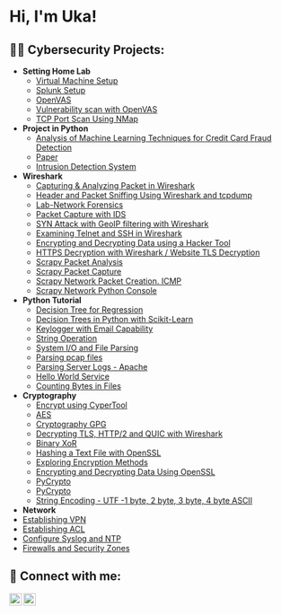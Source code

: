<h1>Hi, I'm Uka! </h1>

<h2>👨‍💻 Cybersecurity Projects:</h2>

- <b> Setting Home Lab </b>
  - [Virtual Machine Setup](https://youtu.be/E70nQ40_jxs)
  - [Splunk Setup](https://drive.google.com/file/d/1WHKEEdD8pfNQ7G3bAbWNMzRMP0VpEGRw/view?usp=share_link)
  - [OpenVAS](https://youtu.be/9fudyQpjcuU)
  - [Vulnerability scan with OpenVAS](https://youtu.be/BXtQ1QchSQM)
  - [TCP Port Scan Using NMap](https://youtu.be/GZHi_lzQ6o4)
- <b> Project in Python </b>
  - [Analysis of Machine Learning Techniques for Credit Card Fraud Detection](https://github.com/UkaDash/analysis-of-ML-techniques-for-credit-card-fraud-detection/blob/main/ZZZfinal%20-%20credit%20card%20fraud.ipynb)
  - [Paper](https://drive.google.com/file/d/1kqqeSbA1krXNFOkrBdSHvRHUPcN7hgII/view?usp=share_link)
  - [Intrusion Detection System](https://github.com/UkaDash/Intrusion-Detection-System/blob/main/Midterm_Urangoo_CYB595%20(1).ipynb) 
- <b>Wireshark</b>
  - [Capturing & Analyzing Packet in Wireshark](https://drive.google.com/file/d/199ckbK74FFTtAtG0GfpSWyE3skbHw1fh/view?usp=share_link)
  - [Header and Packet Sniffing Using Wireshark and tcpdump](https://drive.google.com/file/d/1PMs5EGInqmnGNkRhcpuBZqLqCLkA0mRT/view?usp=share_link)
  - [Lab-Network Forensics](https://drive.google.com/file/d/1-Hoe1I746aH1ah7GbFH3tMMUuiznmYRH/view?usp=share_link)
  - [Packet Capture with IDS](https://drive.google.com/file/d/1lPQCBQELZGo17rym3qMaweEorFcWTXP2/view?usp=share_link)
  - [SYN Attack with GeoIP filtering with Wireshark](https://drive.google.com/file/d/1Zr39_DYwr9ZgecB8ZMxrAGUhNDwTgd4o/view?usp=share_link)
  - [Examining Telnet and SSH in Wireshark](https://drive.google.com/file/d/1hSs0R1wtheAeDurXt_62GtwMh5cPJCVE/view?usp=share_link)
  - [Encrypting and Decrypting Data using a Hacker Tool](https://drive.google.com/file/d/1ks0nWcZS5J6gr0gUZnU478hZqxsVpNFq/view?usp=share_link)
  - [HTTPS Decryption with Wireshark / Website TLS Decryption](https://drive.google.com/file/d/1XSVAYm3HGj_PjJzyhkw7rOOd2Zhe-LtQ/view?usp=share_link)
  - [Scrapy Packet Analysis](https://drive.google.com/file/d/1SpDeNRGVJZZ_oKcOG3VU4-We0N76n1oN/view?usp=share_link)
  - [Scrapy Packet Capture](https://drive.google.com/file/d/1jK8vV0MuAatzfO1aXyq-TugXGmcqICfz/view?usp=share_link)
  - [Scrapy Network Packet Creation. ICMP](https://drive.google.com/file/d/1k-u4C_jCBOErz8rYQ6fK2DF8c2F17b7g/view?usp=share_link)
  - [Scrapy Network Python Console](https://drive.google.com/file/d/1c6pcN-F6MTUMDjy8kRV6yoIMFiRWBZr6/view?usp=share_link)
- <b> Python Tutorial </b>
  - [Decision Tree for Regression](https://drive.google.com/file/d/1jugkS_nvoM2xca5rpSxxOaiAyWyuniui/view?usp=share_link)
  - [Decision Trees in Python with Scikit-Learn](https://drive.google.com/file/d/1ZfNE6MBaFwLG13gUNJ3_6ACThhMUVQli/view?usp=share_link)
  - [Keylogger with Email Capability](https://github.com/joshmadakor1/Key-Logger-With-Email)
  - [String Operation](https://drive.google.com/file/d/1nPHoAzF7H_9e-S01PCPPF1D9R-d3xELk/view?usp=share_link)
  - [System I/O and File Parsing](https://drive.google.com/file/d/1MBN0TJQFZP2_p3l_eGB6UgRbB-HnHTGG/view?usp=share_link)
  - [Parsing pcap files](https://drive.google.com/file/d/1qn8DEpUSlWAnpcQ6WlsAembM965C0IIQ/view?usp=share_link)
  - [Parsing Server Logs - Apache](https://drive.google.com/file/d/1dEX26rhB8E_ECuq_Iz-1EhlJv2ryg-0m/view?usp=share_link)
  - [Hello World Service](https://drive.google.com/file/d/1sD75zA0KZ_j5z9QXWgQGl-DfVRSCZYrx/view?usp=share_link)
  - [Counting Bytes in Files](https://drive.google.com/file/d/1lVGrpDFW32oZjgRZmCqRna4GRIs-HKuR/view?usp=share_link)
- <b>Cryptography</b>
  - [Encrypt using CyperTool](https://drive.google.com/file/d/1o2BnaE3GIOIv1kNdynlevy2-MMS6zFIQ/view?usp=share_link)
  - [AES](https://drive.google.com/file/d/1Jgof1ifPcNNNc7Xo0doMud1ZX58nHDRQ/view?usp=share_link)
  - [Cryptography GPG](https://drive.google.com/file/d/1rBA2dUAsa0YykjoRhs1tM-ZVxwjH2d38/view?usp=share_link)
  - [Decrypting TLS, HTTP/2 and QUIC with Wireshark](https://drive.google.com/file/d/1dwo9ga5E6tlbz0kH4Lkx2d3QxwIAdTBv/view?usp=share_link)
  - [Binary XoR](https://drive.google.com/file/d/1vpWXWvtUs743vngrinJSdMK1qTuSv33i/view?usp=share_link)
  - [Hashing a Text File with OpenSSL](https://drive.google.com/file/d/1UpxtZoZbLc3Kt1d8yH2EzoYDZYPxYxfR/view?usp=share_link)
  - [Exploring Encryption Methods](https://drive.google.com/file/d/18rbATObnBVMP8OPavnwL0t27yJGwvvYu/view?usp=share_link)
  - [Encrypting and Decrypting Data Using OpenSSL](https://drive.google.com/file/d/1_2ioMkUoOmnCsOaQ1xZOMRAafrmCaz54/view?usp=share_link)
  - [PyCrypto](https://drive.google.com/file/d/1_6vCCfKU_pdTzMwVsvS0iSv5Vn5rCPMR/view?usp=share_link)
  - [PyCrypto](https://drive.google.com/file/d/1gvQi_8rWM8eHyCQEuN67qv_PREG-tGee/view?usp=share_link)
  - [String Encoding - UTF -1 byte, 2 byte, 3 byte, 4 byte ASCII](https://drive.google.com/file/d/1jF2nzYSmKbrk7Vk68RUkM5yB3m93bay6/view?usp=share_link)
 - <b>Network</b>
  - [Establishing VPN](https://drive.google.com/file/d/1wPiffCXtu3w0Gm8V7PGK569TlFGYIrLw/view?usp=share_link)
  - [Establishing ACL](https://drive.google.com/file/d/12eXLTTldb5vAlcGlTVW1_y5FGIVPnSeZ/view?usp=share_link)
  - [Configure Syslog and NTP](https://drive.google.com/file/d/1O5au5PUbRaiRFF2DhaaUM4-8kiF9wifT/view?usp=share_link)
  - [Firewalls and Security Zones](https://drive.google.com/file/d/1JoHod8ZE1PujxOblOJ_6DzPjI-84sDHf/view?usp=share_link)

<h2> 🤳 Connect with me:</h2>

[<img align="left" alt="JoshMadakor | LinkedIn" width="22px" src="https://cdn.jsdelivr.net/npm/simple-icons@v3/icons/linkedin.svg" />][linkedin]
[<img align="left" alt="JoshMadakor | Instagram" width="22px" src="https://cdn.jsdelivr.net/npm/simple-icons@v3/icons/instagram.svg" />][instagram]

[instagram]: https://www.instagram.com/uka_dash/
[linkedin]: https://www.linkedin.com/in/uka-dashdavaa/

<!--
**UkaDash/UkaDash** is a ✨ _special_ ✨ repository because its `README.md` (this file) appears on your GitHub profile.

Here are some ideas to get you started:

- 🔭 I’m currently working on ...
- 🌱 I’m currently learning ...
- 👯 I’m looking to collaborate on ...
- 🤔 I’m looking for help with ...
- 💬 Ask me about ...
- 📫 How to reach me: ...
- 😄 Pronouns: ...
- ⚡ Fun fact: ...
-->
